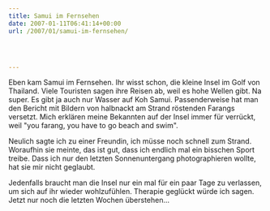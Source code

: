 ```yaml
---
title: Samui im Fernsehen
date: 2007-01-11T06:41:14+00:00
url: /2007/01/samui-im-fernsehen/




---
```

Eben kam Samui im Fernsehen. Ihr wisst schon, die kleine Insel im Golf von Thailand. Viele Touristen sagen ihre Reisen ab, weil es hohe Wellen gibt. Na super. Es gibt ja auch nur Wasser auf Koh Samui. Passenderweise hat man den Bericht mit Bildern von halbnackt am Strand röstenden Farangs versetzt. Mich erklären meine Bekannten auf der Insel immer für verrückt, weil "you farang, you have to go beach and swim".

Neulich sagte ich zu einer Freundin, ich müsse noch schnell zum Strand. Woraufhin sie meinte, das ist gut, dass ich endlich mal ein bisschen Sport treibe. Dass ich nur den letzten Sonnenuntergang photographieren wollte, hat sie mir nicht geglaubt.

Jedenfalls braucht man die Insel nur ein mal für ein paar Tage zu verlassen, um sich auf ihr wieder wohlzufühlen. Therapie geglückt würde ich sagen. Jetzt nur noch die letzten Wochen überstehen...
